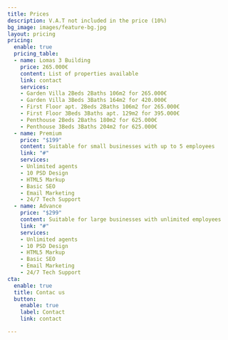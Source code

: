 ```yaml
---
title: Prices
description: V.A.T not included in the price (10%)
bg_image: images/feature-bg.jpg
layout: pricing
pricing:
  enable: true
  pricing_table:
  - name: Lomas 3 Building
    price: 265.000€
    content: List of properties available
    link: contact
    services:
    - Garden Villa 2Beds 2Baths 106m2 for 265.000€
    - Garden Villa 3Beds 3Baths 164m2 for 420.000€
    - First Floor apt. 2Beds 2Baths 106m2 for 265.000€
    - First Floor 3Beds 3Baths apt. 129m2 for 395.000€
    - Penthouse 2Beds 2Baths 180m2 for 625.000€
    - Penthouse 3Beds 3Baths 204m2 for 625.000€
  - name: Premium
    price: "$199"
    content: Suitable for small businesses with up to 5 employees
    link: "#"
    services:
    - Unlimited agents
    - 10 PSD Design
    - HTML5 Markup
    - Basic SEO
    - Email Marketing
    - 24/7 Tech Support
  - name: Advance
    price: "$299"
    content: Suitable for large businesses with unlimited employees
    link: "#"
    services:
    - Unlimited agents
    - 10 PSD Design
    - HTML5 Markup
    - Basic SEO
    - Email Marketing
    - 24/7 Tech Support
cta:
  enable: true
  title: Contac us
  button:
    enable: true
    label: Contact
    link: contact

---
```

